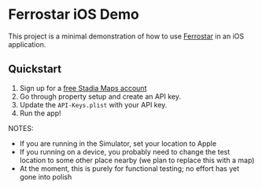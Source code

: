 #  Ferrostar iOS Demo

This project is a minimal demonstration of how to use [Ferrostar](https://github.com/stadiamaps/ferrostar)
in an iOS application.

## Quickstart

1. Sign up for a [free Stadia Maps account](https://client.stadiamaps.com/signup/?utm_content=ferrostar_ios&utm_campaign=ferrostar_demos&utm_source=github)
2. Go through property setup and create an API key.
3. Update the `API-Keys.plist` with your API key.
4. Run the app!

NOTES:

* If you are running in the Simulator, set your location to Apple
* If you running on a device, you probably need to change the test location to some other place nearby (we plan to replace this with a map)
* At the moment, this is purely for functional testing; no effort has yet gone into polish

